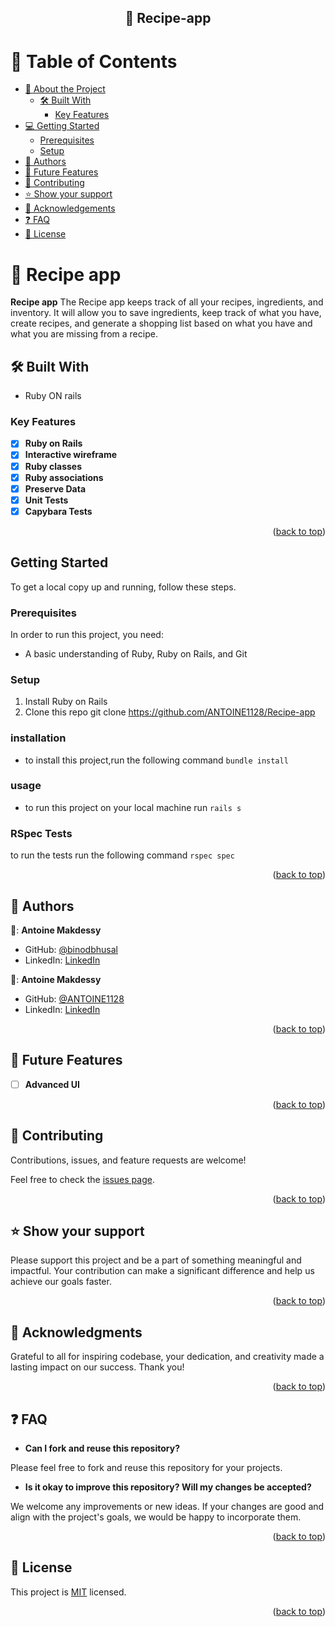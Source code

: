 <a name="readme-top"></a>

<div align="center">
  <h2>📖 Recipe-app</h2>
</div>

<!-- TABLE OF CONTENTS -->

# 📗 Table of Contents

- [📖 About the Project](#about-project)
  - [🛠 Built With](#built-with)
    - [Key Features](#key-features)
- [💻 Getting Started](#getting-started)
  - [Prerequisites](#prerequisites)
  - [Setup](#setup)
- [👥 Authors](#authors)
- [🔭 Future Features](#future-features)
- [🤝 Contributing](#contributing)
- [⭐️ Show your support](#support)
- [🙏 Acknowledgements](#acknowledgements)
- [:question: FAQ](#faq)
- [📝 License](#license)

<!-- PROJECT DESCRIPTION -->

# 📖 Recipe app <a name="about-project"></a>

**Recipe app** The Recipe app keeps track of all your recipes, ingredients, and inventory. It will allow you to save ingredients, keep track of what you have, create recipes, and generate a shopping list based on what you have and what you are missing from a recipe.
## 🛠 Built With <a name="built-with"></a>

  <ul>
    <li>Ruby ON rails</li>
  </ul>

<!-- Features -->

### Key Features <a name="key-features"></a>
- [x] **Ruby on Rails**
- [x] **Interactive wireframe**
- [x] **Ruby classes**
- [x] **Ruby associations**
- [x] **Preserve Data**
- [x] **Unit Tests**
- [x] **Capybara Tests**

<p align="right">(<a href="#readme-top">back to top</a>)</p>

<!-- GETTING STARTED -->
## Getting Started <a name="getting-started"></a>

To get a local copy up and running, follow these steps.

### Prerequisites
In order to run this project, you need:
- A basic understanding of Ruby, Ruby on Rails, and Git

### Setup
1. Install Ruby on Rails
2. Clone this repo 
git clone https://github.com/ANTOINE1128/Recipe-app

### installation
- to install this project,run the following command 
  `bundle install`
### usage 
- to run this project on your local machine run
`rails s`

### RSpec Tests
to run the tests run the following command
 `rspec spec`

<p align="right">(<a href="#readme-top">back to top</a>)</p>

<!-- AUTHORS -->

## 👥 Authors <a name="authors"></a>

👤: **Antoine Makdessy**

- GitHub: [@binodbhusal](https://github.com/binodbhusal)
- LinkedIn: [LinkedIn](https://www.linkedin.com/in/binodbhusal/)

👤: **Antoine Makdessy**

- GitHub: [@ANTOINE1128](https://github.com/ANTOINE1128)
- LinkedIn: [LinkedIn](https://www.linkedin.com/in/antoine-makdessy/)
<p align="right">(<a href="#readme-top">back to top</a>)</p>

<!-- FUTURE FEATURES -->

## 🔭 Future Features <a name="future-features"></a>

- [ ] **Advanced UI**

<p align="right">(<a href="#readme-top">back to top</a>)</p>

<!-- CONTRIBUTING -->

## 🤝 Contributing <a name="contributing"></a>

Contributions, issues, and feature requests are welcome!

Feel free to check the [issues page](https://github.com/ANTOINE1128/Recipe-app/issues).

<p align="right">(<a href="#readme-top">back to top</a>)</p>

<!-- SUPPORT -->

## ⭐️ Show your support <a name="support"></a>

Please support this project and be a part of something meaningful and impactful. Your contribution can make a significant difference and help us achieve our goals faster.

<p align="right">(<a href="#readme-top">back to top</a>)</p>

<!-- ACKNOWLEDGEMENTS -->

## 🙏 Acknowledgments <a name="acknowledgements"></a>

Grateful to all for inspiring codebase, your dedication, and creativity made a lasting impact on our success. Thank you!

<p align="right">(<a href="#readme-top">back to top</a>)</p>

## :question: FAQ <a name="faq"></a>

- **Can I fork and reuse this repository?**

Please feel free to fork and reuse this repository for your projects.

- **Is it okay to improve this repository? Will my changes be accepted?**

We welcome any improvements or new ideas. If your changes are good and align with the project's goals, we would be happy to incorporate them.

<p align="right">(<a href="#readme-top">back to top</a>)</p>

<!-- LICENSE -->

## 📝 License <a name="license"></a>

This project is [MIT](./LICENSE) licensed.

<p align="right">(<a href="#readme-top">back to top</a>)</p>
